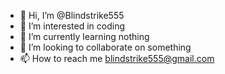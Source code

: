 - 👋 Hi, I’m @Blindstrike555
- 👀 I’m interested in coding
- 🌱 I’m currently learning nothing
- 💞️ I’m looking to collaborate on something
- 📫 How to reach me blindstrike555@gmail.com

<!---
Blindstrike555/Blindstrike555 is a ✨ special ✨ repository because its `README.md` (this file) appears on your GitHub profile.
You can click the Preview link to take a look at your changes.
--->
